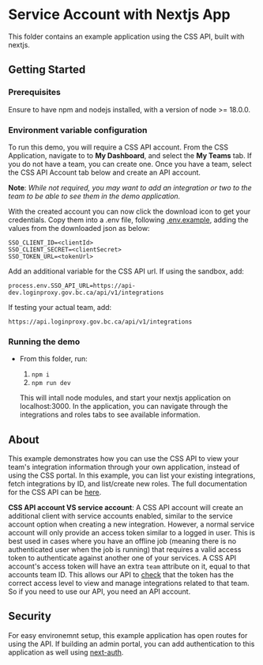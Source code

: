 # Service Account with Nextjs App

This folder contains an example application using the CSS API, built with nextjs.

## Getting Started

### Prerequisites

Ensure to have npm and nodejs installed, with a version of node >= 18.0.0.

### Environment variable configuration

To run this demo, you will require a CSS API account. From the CSS Application, navigate to to **My Dashboard**, and select the **My Teams** tab. If you do not have a team, you can create one. Once you have a team, select the CSS API Account tab below and create an API account.

**Note**: _While not required, you may want to add an integration or two to the team to be able to see them in the demo application._

With the created account you can now click the download icon to get your credentials. Copy them into a .env file, following [.env.example](./.env.example), adding the values from the downloaded json as below:

```
SSO_CLIENT_ID=<clientId>
SSO_CLIENT_SECRET=<clientSecret>
SSO_TOKEN_URL=<tokenUrl>
```

Add an additional variable for the CSS API url. If using the sandbox, add:

`process.env.SSO_API_URL=https://api-dev.loginproxy.gov.bc.ca/api/v1/integrations`

If testing your actual team, add:

`https://api.loginproxy.gov.bc.ca/api/v1/integrations`

### Running the demo

- From this folder, run:
    1. `npm i`
    2. `npm run dev`

    This will intall node modules, and start your nextjs application on localhost:3000. In the application, you can navigate through the integrations and roles tabs to see available information.

## About

This example demonstrates how you can use the CSS API to view your team's integration information through your own application, instead of using the CSS portal. In this example, you can list your existing integrations, fetch integrations by ID, and list/create new roles. The full documentation for the CSS API can be [here](https://api.loginproxy.gov.bc.ca/openapi/swagger#).

**CSS API account VS service account**: 
A CSS API account will create an additional client with service accounts enabled, similar to the service account option when creating a new integration. However, a normal service account will only provide an access token similar to a logged in user. This is best used in cases where you have an offline job (meaning there is no authenticated user when the job is running) that requires a valid access token to authenticate against another one of your services. A CSS API account's access token will have an extra `team` attribute on it, equal to that accounts team ID. This allows our API to [check](https://github.com/bcgov/sso-requests/blob/dev/lambda/css-api/src/authenticate.ts#L66) that the token has the correct access level to view and manage integrations related to that team. So if you need to use our API, you need an API account.


## Security

For easy environemnt setup, this example application has open routes for using the API. If building an admin portal, you can add authentication to this application as well using [next-auth](https://next-auth.js.org/).